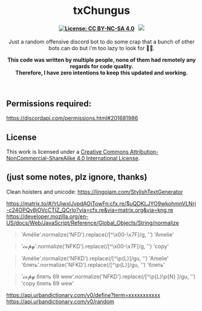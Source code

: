 <p align="center">
	<h1 align="center">
		txChungus
	</h1>
	<h4 align="center">
        <a href="https://creativecommons.org/licenses/by-nc-sa/4.0/"><img src="https://img.shields.io/badge/License-CC%20BY--NC--SA%204.0-lightgrey.svg" alt="License: CC BY-NC-SA 4.0"></img></a>
        &nbsp;
		<a href="https://discord.gg/f3TsfvD"><img src="https://discordapp.com/api/guilds/577993482761928734/widget.png?style=shield"></img></a>
	</h4>
	<p align="center">
		Just a random offensive discord bot to do some crap that a bunch of other bots can do but i'm too lazy to look for 🤷‍♂️.
	</p>
    <p align="center">
		<b>
			This code was written by multiple people, none of them had remotely any regards for code quality. <br> 
			Therefore, I have zero intentions to keep this updated and working.
		</b> 
	</p>
</p>

<br/>



## Permissions required:
https://discordapi.com/permissions.html#201681986

## License
This work is licensed under a [Creative Commons Attribution-NonCommercial-ShareAlike 4.0 International License](http://creativecommons.org/licenses/by-nc-sa/4.0/).


## (just some notes, plz ignore, thanks)
Clean hoisters and unicode:
https://lingojam.com/StylishTextGenerator

https://matrix.to/#/!rUiwxlJvpdAOiTowFn:cfx.re/$uQDKLJYO9wkohmnVLNrj-c24OPQv8jOVcCTlZ_QCrlo?via=cfx.re&via=matrix.org&via=kng.re
https://developer.mozilla.org/en-US/docs/Web/JavaScript/Reference/Global_Objects/String/normalize

> 'Amélie'.normalize('NFD').replace(/[^\x00-\x7F]/g, '')
'Amelie'

> '𝓬𝓸𝓹𝔂'.normalize('NFKD').replace(/[^\x00-\x7F]/g, '')
'copy'

> 'Amélie'.normalize('NFKD').replace(/[^\p{L}]/gu, '')
'Amelie'
> 'блять'.normalize('NFKD').replace(/[^\p{L}]/gu, '')
'блять'

> '𝓬𝓸𝓹𝔂 блять 69 wew'.normalize('NFKD').replace(/[^\p{L}\p{N} ]/gu, '')
'copy блять 69 wew'


https://api.urbandictionary.com/v0/define?term=xxxxxxxxxxx
https://api.urbandictionary.com/v0/random
